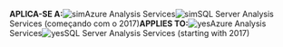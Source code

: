 <span data-ttu-id="507b2-101">**APLICA-SE A:**![sim](media/analysis-services-appliesto/yes.png)Azure Analysis Services![sim](media/analysis-services-appliesto/yes.png)SQL Server Analysis Services (começando com o 2017)</span><span class="sxs-lookup"><span data-stu-id="507b2-101">**APPLIES TO:**![yes](media/analysis-services-appliesto/yes.png)Azure Analysis Services![yes](media/analysis-services-appliesto/yes.png)SQL Server Analysis Services (starting with 2017)</span></span>